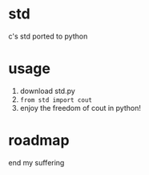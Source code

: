 # std
c's std ported to python

# usage
1. download std.py
2. `from std import cout`
3. enjoy the freedom of cout in python!

# roadmap
end my suffering
